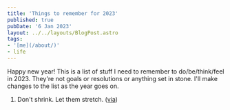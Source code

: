 ```yaml
---
title: 'Things to remember for 2023'
published: true
pubDate: '6 Jan 2023'
layout: ../../layouts/BlogPost.astro
tags:
- '[me](/about/)'
- life
---
```


Happy new year! This is a list of stuff I need to remember to do/be/think/feel in 2023. They're not goals or resolutions or anything set in stone. I'll make changes to the list as the year goes on.

1. Don't shrink. Let them stretch. ([via](https://twitter.com/drthema/status/1610479131665502213?s=20&t=BjIV-vsnmXUuhqzHLkgeLA))